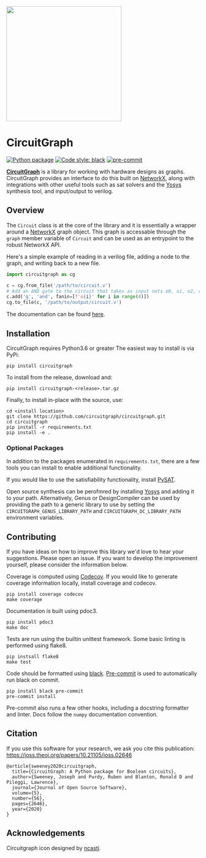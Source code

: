 <img src="https://raw.githubusercontent.com/circuitgraph/circuitgraph/master/docs/circuitgraph.png" width="300">

# CircuitGraph

[![Python package](https://github.com/cmu-actl/circuitgraph/actions/workflows/python-package.yml/badge.svg)](https://github.com/cmu-actl/circuitgraph/actions/workflows/python-package.yml)
[![Code style: black](https://img.shields.io/badge/code%20style-black-000000.svg)](https://github.com/psf/black)
[![pre-commit](https://img.shields.io/badge/pre--commit-enabled-brightgreen?logo=pre-commit&logoColor=white)](https://github.com/pre-commit/pre-commit)

[**CircuitGraph**](https://circuitgraph.github.io/circuitgraph/) is a library for working with hardware designs as graphs. CircuitGraph provides an interface to do this built on [NetworkX](https://networkx.github.io), along with integrations with other useful tools such as sat solvers and the [Yosys](http://www.clifford.at/yosys/) synthesis tool, and input/output to verilog.

## Overview

The `Circuit` class is at the core of the library and it is essentially a wrapper around a [NetworkX](https://networkx.github.io) graph object. This graph is accessable through the `graph` member variable of `Circuit` and can be used as an entrypoint to the robust NetworkX API.

Here's a simple example of reading in a verilog file, adding a node to the graph, and writing back to a new file.

```python
import circuitgraph as cg

c = cg.from_file('/path/to/circuit.v')
# Add an AND gate to the circuit that takes as input nets o0, o1, o2, o3
c.add('g', 'and', fanin=[f'o{i}' for i in range(4)])
cg.to_file(c, '/path/to/output/circuit.v')
```

The documentation can be found [here](https://circuitgraph.github.io/circuitgraph/).

## Installation

CircuitGraph requires Python3.6 or greater
The easiest way to install is via PyPi:
```shell
pip install circuitgraph
```
To install from the release, download and:
```shell
pip install circuitgraph-<release>.tar.gz
```

Finally, to install in-place with the source, use:
```shell
cd <install location>
git clone https://github.com/circuitgraph/circuitgraph.git
cd circuitgraph
pip install -r requirements.txt
pip install -e .
```
### Optional Packages

In addition to the packages enumerated in `requirements.txt`, there are a few tools you can install to enable additional functionality.

If you would like to use the satisfiability functionality, install [PySAT](https://pysathq.github.io).

Open source synthesis can be perofmred by installing [Yosys](http://www.clifford.at/yosys/) and adding it to your path.
Alternatively, Genus or DesignCompiler can be used by providing the path to a generic library to use by setting the `CIRCUITGRAPH_GENUS_LIBRARY_PATH` and `CIRCUITGRAPH_DC_LIBRARY_PATH` environment variables.

## Contributing

If you have ideas on how to improve this library we'd love to hear your suggestions. Please open an issue.
If you want to develop the improvement yourself, please consider the information below.

Coverage is computed using [Codecov](https://codecov.io).
 If you would like to generate coverage information locally, install coverage and codecov.
```shell
pip install coverage codecov
make coverage
```

Documentation is built using pdoc3.
```shell
pip install pdoc3
make doc
```

Tests are run using the builtin unittest framework. Some basic linting is performed using flake8.
```shell
pip instsall flake8
make test
```

Code should be formatted using [black](https://black.readthedocs.io/en/stable/).
[Pre-commit](https://pre-commit.com) is used to automatically run black on commit.
```shell
pip install black pre-commit
pre-commit install
```
Pre-commit also runs a few other hooks, including a docstring formatter and linter. Docs follow the `numpy` documentation convention.

## Citation

If you use this software for your research, we ask you cite this publication:
https://joss.theoj.org/papers/10.21105/joss.02646

```
@article{sweeney2020circuitgraph,
  title={CircuitGraph: A Python package for Boolean circuits},
  author={Sweeney, Joseph and Purdy, Ruben and Blanton, Ronald D and Pileggi, Lawrence},
  journal={Journal of Open Source Software},
  volume={5},
  number={56},
  pages={2646},
  year={2020}
}
```

## Acknowledgements

Circuitgraph icon designed by [ncasti](https://github.com/ncasti).

